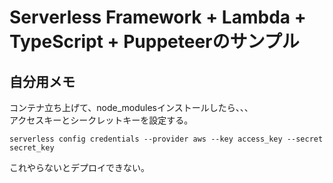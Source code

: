 # Serverless Framework + Lambda + TypeScript + Puppeteerのサンプル

## 自分用メモ
コンテナ立ち上げて、node_modulesインストールしたら、、、   
アクセスキーとシークレットキーを設定する。
```
serverless config credentials --provider aws --key access_key --secret secret_key
```
これやらないとデプロイできない。
